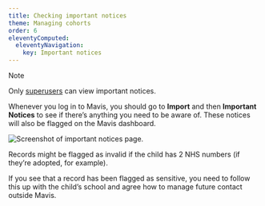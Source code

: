```yaml
---
title: Checking important notices
theme: Managing cohorts
order: 6
eleventyComputed:
  eleventyNavigation:
    key: Important notices
---
```


> [!NOTE]
> Only [superusers](/guide/users/#superusers) can view important notices.

Whenever you log in to Mavis, you should go to **Import** and then **Important Notices** to see if there’s anything you need to be aware of. These notices will also be flagged on the Mavis dashboard.

![Screenshot of important notices page.](/assets/images/notices.png)

Records might be flagged as invalid if the child has 2 NHS numbers (if they’re adopted, for example).

If you see that a record has been flagged as sensitive, you need to follow this up with the child’s school and agree how to manage future contact outside Mavis.
